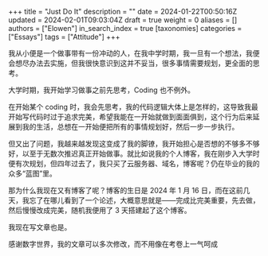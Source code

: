 +++
title = "Just Do It"
description = ""
date = 2024-01-22T00:50:16Z
updated = 2024-02-01T09:03:04Z
draft = true
weight = 0
aliases = []
authors = ["Elowen"]
in_search_index = true
[taxonomies]
categories = ["Essays"]
tags = ["Attitude"]
+++

我从小便是一个做事带有一份冲动的人，在我中学时期，我一旦有一个想法，我便会想尽办法去实施，但我很快意识到这并不妥当，很多事情需要规划，更全面的思考。

大学时期，我开始学习做事之前先思考，Coding 也不例外。

在开始某个 coding 时，我会先思考，我的代码逻辑大体上是怎样的，这导致我最开始写代码时过于追求完美，希望我能在一开始就做到面面俱到，这个行为后来延展到我的生活，总想在一开始便把所有的事情规划好，然后一步一步执行。

但又出了问题，我越来越发现这变成了我的脚镣，我开始担心是否想的不够多不够好，以至于无数次推迟真正开始做事。就比如说我的个人博客，我在刚步入大学时便有次规划，但四年过去了，我只买了云服务器、域名，博客呢？仍在毕业的我的众多“蓝图”里。

那为什么我现在又有博客了呢？博客的生日是 2024 年 1 月 16 日，而在这前几天，我忘了在哪儿看到了一个论述，大概意思就是——完成比完美重要，先去做，然后慢慢改成完美，随机我便用了 3 天搭建起了这个博客。

我现在写文章也是。

感谢数字世界，我的文章可以多次修改，而不用像在考卷上一气呵成
